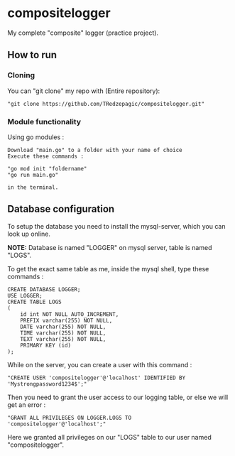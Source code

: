 # compositelogger
My complete "composite" logger (practice project).

## How to run

### Cloning
You can "git clone" my repo with (Entire repository):

```
"git clone https://github.com/TRedzepagic/compositelogger.git"
```

### Module functionality
Using go modules :

```
Download "main.go" to a folder with your name of choice
Execute these commands :  

"go mod init "foldername"
"go run main.go"

in the terminal.
``` 

## Database configuration
To setup the database you need to install the mysql-server, which you can look up online.

**NOTE:** Database is named "LOGGER" on mysql server, table is named "LOGS".

To get the exact same table as me, inside the mysql shell, type these commands :
```
CREATE DATABASE LOGGER;
USE LOGGER;
CREATE TABLE LOGS
(
    id int NOT NULL AUTO_INCREMENT,
    PREFIX varchar(255) NOT NULL,
    DATE varchar(255) NOT NULL,
    TIME varchar(255) NOT NULL,
    TEXT varchar(255) NOT NULL,
    PRIMARY KEY (id)
);
```
While on the server, you can create a user with this command :

```
"CREATE USER 'compositelogger'@'localhost' IDENTIFIED BY 'Mystrongpassword1234$';"
```
Then you need to grant the user access to our logging table, or else we will get an error :

```
"GRANT ALL PRIVILEGES ON LOGGER.LOGS TO 'compositelogger'@'localhost';"
```
Here we granted all privileges on our "LOGS" table to our user named "compositelogger".